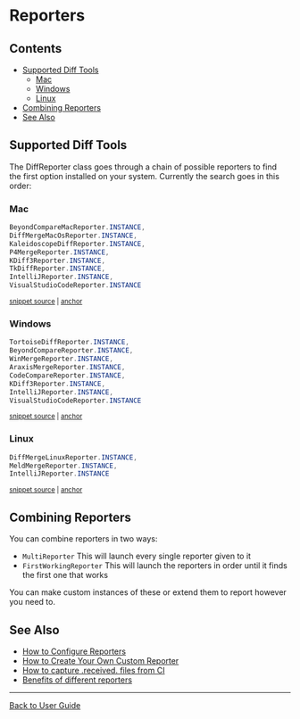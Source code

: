 <a id="top"></a>

# Reporters

<!-- toc -->
## Contents

  * [Supported Diff Tools](#supported-diff-tools)
    * [Mac](#mac)
    * [Windows](#windows)
    * [Linux](#linux)
  * [Combining Reporters](#combining-reporters)
  * [See Also](#see-also)<!-- endToc -->

## Supported Diff Tools

The DiffReporter class goes through a chain of possible reporters to find the first option installed on your system.
Currently the search goes in this order:

### Mac

<!-- snippet: mac_diff_reporters -->
<a id='snippet-mac_diff_reporters'></a>
```java
BeyondCompareMacReporter.INSTANCE,
DiffMergeMacOsReporter.INSTANCE,
KaleidoscopeDiffReporter.INSTANCE,
P4MergeReporter.INSTANCE,
KDiff3Reporter.INSTANCE,
TkDiffReporter.INSTANCE,
IntelliJReporter.INSTANCE,
VisualStudioCodeReporter.INSTANCE
```
<sup><a href='/approvaltests/src/main/java/org/approvaltests/reporters/macosx/MacDiffReporter.java#L13-L22' title='Snippet source file'>snippet source</a> | <a href='#snippet-mac_diff_reporters' title='Start of snippet'>anchor</a></sup>
<!-- endSnippet -->


### Windows

<!-- snippet: windows_diff_reporters -->
<a id='snippet-windows_diff_reporters'></a>
```java
TortoiseDiffReporter.INSTANCE,
BeyondCompareReporter.INSTANCE,
WinMergeReporter.INSTANCE,
AraxisMergeReporter.INSTANCE,
CodeCompareReporter.INSTANCE,
KDiff3Reporter.INSTANCE,
IntelliJReporter.INSTANCE,
VisualStudioCodeReporter.INSTANCE
```
<sup><a href='/approvaltests/src/main/java/org/approvaltests/reporters/windows/WindowsDiffReporter.java#L13-L22' title='Snippet source file'>snippet source</a> | <a href='#snippet-windows_diff_reporters' title='Start of snippet'>anchor</a></sup>
<!-- endSnippet -->

### Linux

<!-- snippet: linux_diff_reporters -->
<a id='snippet-linux_diff_reporters'></a>
```java
DiffMergeLinuxReporter.INSTANCE,
MeldMergeReporter.INSTANCE,
IntelliJReporter.INSTANCE
```
<sup><a href='/approvaltests/src/main/java/org/approvaltests/reporters/linux/LinuxDiffReporter.java#L13-L17' title='Snippet source file'>snippet source</a> | <a href='#snippet-linux_diff_reporters' title='Start of snippet'>anchor</a></sup>
<!-- endSnippet -->

## Combining Reporters
You can combine reporters in two ways:
* `MultiReporter`
    This will launch every single reporter given to it
* `FirstWorkingReporter`
    This will launch the reporters in order until it finds the first one that works

You can make custom instances of these or extend them to report however you need to.

## See Also
* [How to Configure Reporters](../how_to/ConfigureReporters.md)
* [How to Create Your Own Custom Reporter](../how_to/CreateCustomReporter.md)
* [How to capture .received. files from CI](../how_to/CaptureFilesFromCI.md)
* [Benefits of different reporters](../explanations/BenefitsOfDifferentReporters.md)

---

[Back to User Guide](../README.md#top)
